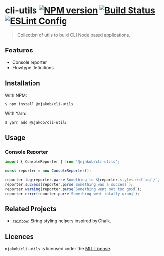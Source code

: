 
# cli-utils [![NPM version][npm-status-image]][npm:@njakob/cli-utils] [![Build Status][build-status-image]][travis] [![ESLint Config][eslint-config-image]][github:njakob/eslint-config]

> Collection of utils to build CLI Node based applications.

## Features

- Console reporter
- Flowtype definitions

## Installation

With NPM:

```
$ npm install @njakob/cli-utils
```

With Yarn:

```
$ yarn add @njakob/cli-utils
```

## Usage

### Console Reporter

```js
import { ConsoleReporter } from '@njakob/cli-utils';

const reporter = new ConsoleReporter();

reporter.log(reporter.parse`Something to ${reporter.styles.red`log`}`, 2);
reporter.success(reporter.parse`Something was a success`);
reporter.warning(reporter.parse`Something went not too good`);
reporter.error(reporter.parse`Something went totally wrong`);
```

## Related Projects

- [`rainbow`][github:njakob/rainbow]: String styling helpers inspired by Chalk.

## Licences

`njakob/cli-utils` is licensed under the [MIT License][licence].

[licence]: LICENSE
[github:njakob/rainbow]: https://github.com/njakob/rainbow
[github:njakob/eslint-config]: https://github.com/njakob/eslint-config
[npm:@njakob/cli-utils]: https://nodei.co/npm/@njakob/cli-utils
[travis]: https://travis-ci.org/njakob/cli-utils
[npm-status-image]: https://img.shields.io/npm/v/@njakob/cli-utils.svg
[build-status-image]: https://travis-ci.org/njakob/cli-utils.svg?branch=master
[eslint-config-image]: https://img.shields.io/badge/eslint_config-njakob-463fd4.svg
